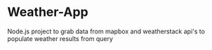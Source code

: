 # Weather-App
Node.js project to grab data from mapbox and weatherstack api's to populate weather results from query
